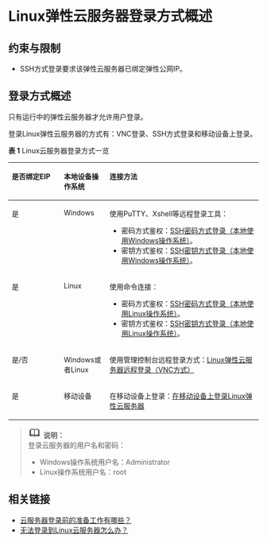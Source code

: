 # Linux弹性云服务器登录方式概述<a name="ZH-CN_TOPIC_0013771089"></a>

## 约束与限制<a name="section15584113212291"></a>

-   SSH方式登录要求该弹性云服务器已绑定弹性公网IP。

## 登录方式概述<a name="section188708168222"></a>

只有运行中的弹性云服务器才允许用户登录。

登录Linux弹性云服务器的方式有：VNC登录、SSH方式登录和移动设备上登录。

**表 1**  Linux云服务器登录方式一览

<a name="table61081657112611"></a>
<table><thead align="left"><tr id="row191096571265"><th class="cellrowborder" valign="top" width="20.8020802080208%" id="mcps1.2.4.1.1"><p id="p1110985719266"><a name="p1110985719266"></a><a name="p1110985719266"></a>是否绑定EIP</p>
</th>
<th class="cellrowborder" valign="top" width="18.24182418241824%" id="mcps1.2.4.1.2"><p id="p9109175712263"><a name="p9109175712263"></a><a name="p9109175712263"></a>本地设备操作系统</p>
</th>
<th class="cellrowborder" valign="top" width="60.956095609560954%" id="mcps1.2.4.1.3"><p id="p101093571265"><a name="p101093571265"></a><a name="p101093571265"></a>连接方法</p>
</th>
</tr>
</thead>
<tbody><tr id="row1109257152618"><td class="cellrowborder" valign="top" width="20.8020802080208%" headers="mcps1.2.4.1.1 "><p id="p31093573261"><a name="p31093573261"></a><a name="p31093573261"></a>是</p>
</td>
<td class="cellrowborder" valign="top" width="18.24182418241824%" headers="mcps1.2.4.1.2 "><p id="p710918576262"><a name="p710918576262"></a><a name="p710918576262"></a>Windows</p>
</td>
<td class="cellrowborder" valign="top" width="60.956095609560954%" headers="mcps1.2.4.1.3 "><p id="p852021613318"><a name="p852021613318"></a><a name="p852021613318"></a>使用PuTTY、Xshell等远程登录工具：</p>
<a name="ul7459195253114"></a><a name="ul7459195253114"></a><ul id="ul7459195253114"><li>密码方式鉴权：<a href="SSH密码方式登录.md#section62068112020">SSH密码方式登录（本地使用Windows操作系统）</a>。</li><li>密钥方式鉴权：<a href="SSH密钥方式登录.md#section47918167111724">SSH密钥方式登录（本地使用Windows操作系统）</a>。</li></ul>
</td>
</tr>
<tr id="row5621130122920"><td class="cellrowborder" valign="top" width="20.8020802080208%" headers="mcps1.2.4.1.1 "><p id="p186221930202910"><a name="p186221930202910"></a><a name="p186221930202910"></a>是</p>
</td>
<td class="cellrowborder" valign="top" width="18.24182418241824%" headers="mcps1.2.4.1.2 "><p id="p66221308296"><a name="p66221308296"></a><a name="p66221308296"></a>Linux</p>
</td>
<td class="cellrowborder" valign="top" width="60.956095609560954%" headers="mcps1.2.4.1.3 "><p id="p10622330122919"><a name="p10622330122919"></a><a name="p10622330122919"></a>使用命令连接：</p>
<a name="ul877312810369"></a><a name="ul877312810369"></a><ul id="ul877312810369"><li>密码方式鉴权：<a href="SSH密码方式登录.md#section20811823174313">SSH密码方式登录（本地使用Linux操作系统）</a>。</li><li>密钥方式鉴权：<a href="SSH密钥方式登录.md#section3666784111724">SSH密钥方式登录（本地使用Linux操作系统）</a>。</li></ul>
</td>
</tr>
<tr id="row1010913573268"><td class="cellrowborder" valign="top" width="20.8020802080208%" headers="mcps1.2.4.1.1 "><p id="p810935742618"><a name="p810935742618"></a><a name="p810935742618"></a>是/否</p>
</td>
<td class="cellrowborder" valign="top" width="18.24182418241824%" headers="mcps1.2.4.1.2 "><p id="p12109165719267"><a name="p12109165719267"></a><a name="p12109165719267"></a>Windows或者Linux</p>
</td>
<td class="cellrowborder" valign="top" width="60.956095609560954%" headers="mcps1.2.4.1.3 "><p id="p6109757112613"><a name="p6109757112613"></a><a name="p6109757112613"></a>使用管理控制台远程登录方式：<a href="Linux弹性云服务器远程登录（VNC方式）.md">Linux弹性云服务器远程登录（VNC方式）</a></p>
</td>
</tr>
<tr id="row1468322233214"><td class="cellrowborder" valign="top" width="20.8020802080208%" headers="mcps1.2.4.1.1 "><p id="p697115333019"><a name="p697115333019"></a><a name="p697115333019"></a>是</p>
</td>
<td class="cellrowborder" valign="top" width="18.24182418241824%" headers="mcps1.2.4.1.2 "><p id="p897112317306"><a name="p897112317306"></a><a name="p897112317306"></a>移动设备</p>
</td>
<td class="cellrowborder" valign="top" width="60.956095609560954%" headers="mcps1.2.4.1.3 "><p id="p159711393011"><a name="p159711393011"></a><a name="p159711393011"></a>在移动设备上登录：<a href="在移动设备上登录Linux弹性云服务器.md">在移动设备上登录Linux弹性云服务器</a></p>
</td>
</tr>
</tbody>
</table>

>![](public_sys-resources/icon-note.gif) **说明：**   
>登录云服务器的用户名和密码：  
>-   Windows操作系统用户名：Administrator  
>-   Linux操作系统用户名：root  

## 相关链接<a name="section2826432183510"></a>

-   [云服务器登录前的准备工作有哪些？](https://support.huaweicloud.com/ecs_faq/zh-cn_topic_0163540201.html)
-   [无法登录到Linux云服务器怎么办？](https://support.huaweicloud.com/ecs_faq/zh-cn_topic_0105127983.html)

